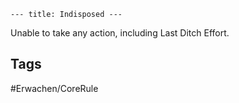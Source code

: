 ```--- title: Indisposed ---```

Unable to take any action, including Last Ditch Effort.
## Tags
#Erwachen/CoreRule 